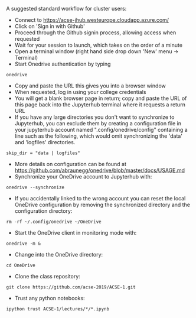 A suggested standard workflow for cluster users:

* Connect to https://acse-jhub.westeurope.cloudapp.azure.com/
* Click on 'Sign in with Github'
* Proceed through the Github signin process, allowing access when requested
* Wait for your session to launch, which takes on the order of a minute
* Open a terminal window (right hand side drop down 'New' menu -> Terminal)
* Start Onedrive authentication by typing

```onedrive```

* Copy and paste the URL this gives you into a browser window
* When requested, log in using your college credentials
* You will get a blank browser page in return; copy and paste the URL of this page back into the Jupyterhub terminal where it requests a return URL
* If you have any large directories you don't want to synchronize to Jupyterhub, you can exclude them by creating a configuration file in your jupyterhub account named ".config/onedrive/config" containing a line such as the following, which would omit synchronizing the 'data' and 'logfiles' directories.

```skip_dir = "data | logfiles"```

* More details on configuration can be found at https://github.com/abraunegg/onedrive/blob/master/docs/USAGE.md
* Synchronize your OneDrive account to Jupyterhub with:

```onedrive --synchronize```

* If you accidentally linked to the wrong account you can reset the local OneDrive configuration by removing the synchronized directory and the configuration directory:

```rm -rf ~/.config/onedrive ~/OneDrive```

* Start the OneDrive client in monitoring mode with:

```onedrive -m &```

* Change into the OneDrive directory:

```cd OneDrive```

* Clone the class repository:

```git clone https://github.com/acse-2019/ACSE-1.git```

* Trust any python notebooks:

```ipython trust ACSE-1/lectures/*/*.ipynb```
